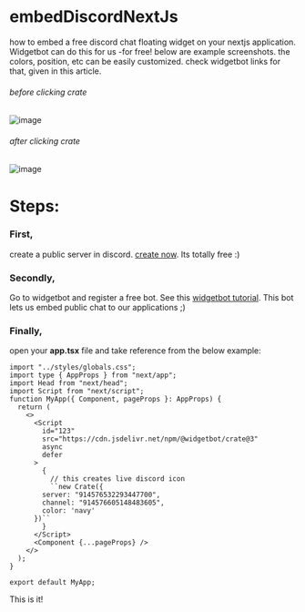 # embedDiscordNextJs
how to embed a free discord chat floating widget on your nextjs application. Widgetbot can do this for us -for free! 
below are example screenshots. the colors, position, etc can be easily customized. check widgetbot links for that, given in this article.

###### before clicking crate
![image](https://user-images.githubusercontent.com/88471847/157035252-44e8d0a7-28cb-4067-bd30-e012501019c1.png)

###### after clicking crate
![image](https://user-images.githubusercontent.com/88471847/157035570-5facd093-7bcc-4a50-81d2-2b90c2cafc58.png)


# Steps:

### First,
create a public server in discord. [create now](https://www.alphr.com/how-to-make-a-discord-server/). Its totally free :)

### Secondly,
Go to widgetbot and register a free bot. See this [widgetbot tutorial](https://docs.widgetbot.io/tutorial/). This bot lets us embed public chat to our applications ;) 

### Finally,
open your __app.tsx__ file and take reference from the below example:
```
import "../styles/globals.css";
import type { AppProps } from "next/app";
import Head from "next/head";
import Script from "next/script";
function MyApp({ Component, pageProps }: AppProps) {
  return (
    <>
      <Script
        id="123"
        src="https://cdn.jsdelivr.net/npm/@widgetbot/crate@3"
        async
        defer
      >
        {
          // this creates live discord icon
          ``new Crate({
        server: "914576532293447700",
        channel: "914576605148483605",
        color: 'navy'
      })``
        }
      </Script>
      <Component {...pageProps} />
    </>
  );
}

export default MyApp;
```

This is it!

